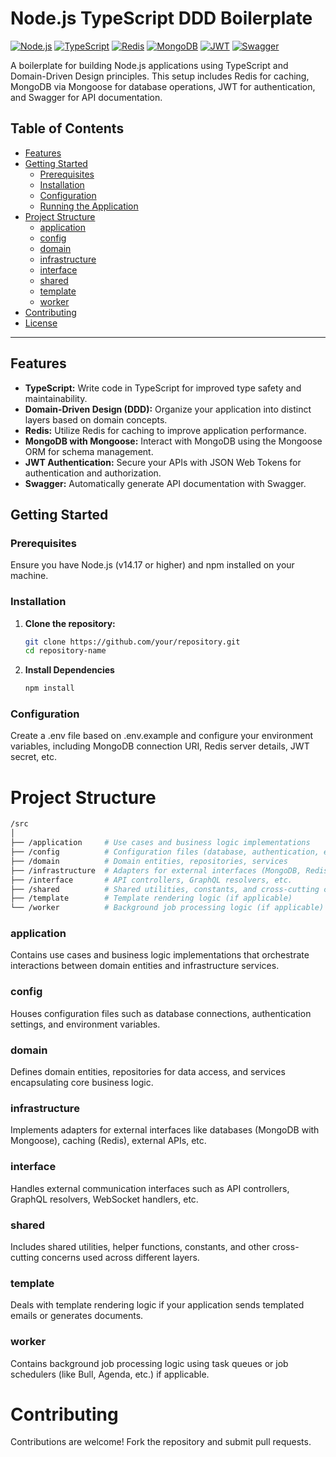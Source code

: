# Node.js TypeScript DDD Boilerplate

[![Node.js](https://img.shields.io/badge/Node.js-v14.17-green?logo=node.js)](https://nodejs.org/)
[![TypeScript](https://img.shields.io/badge/TypeScript-v4.5.2-blue?logo=typescript)](https://www.typescriptlang.org/)
[![Redis](https://img.shields.io/badge/Redis-v6.2-red?logo=redis)](https://redis.io/)
[![MongoDB](https://img.shields.io/badge/MongoDB-v4.4.10-brightgreen?logo=mongodb)](https://www.mongodb.com/)
[![JWT](https://img.shields.io/badge/JWT-v8.5.1-orange)](https://jwt.io/)
[![Swagger](https://img.shields.io/badge/Swagger-v4.0-purple?logo=swagger)](https://swagger.io/)

A boilerplate for building Node.js applications using TypeScript and Domain-Driven Design principles. This setup includes Redis for caching, MongoDB via Mongoose for database operations, JWT for authentication, and Swagger for API documentation.

## Table of Contents

- [Features](#features)
- [Getting Started](#getting-started)
  - [Prerequisites](#prerequisites)
  - [Installation](#installation)
  - [Configuration](#configuration)
  - [Running the Application](#running-the-application)
- [Project Structure](#project-structure)
  - [application](#application)
  - [config](#config)
  - [domain](#domain)
  - [infrastructure](#infrastructure)
  - [interface](#interface)
  - [shared](#shared)
  - [template](#template)
  - [worker](#worker)
- [Contributing](#contributing)
- [License](#license)

---

## Features

- **TypeScript:** Write code in TypeScript for improved type safety and maintainability.
- **Domain-Driven Design (DDD):** Organize your application into distinct layers based on domain concepts.
- **Redis:** Utilize Redis for caching to improve application performance.
- **MongoDB with Mongoose:** Interact with MongoDB using the Mongoose ORM for schema management.
- **JWT Authentication:** Secure your APIs with JSON Web Tokens for authentication and authorization.
- **Swagger:** Automatically generate API documentation with Swagger.

## Getting Started

### Prerequisites

Ensure you have Node.js (v14.17 or higher) and npm installed on your machine.

### Installation

1. **Clone the repository:**

   ```bash
   git clone https://github.com/your/repository.git
   cd repository-name
   ```
2. **Install Dependencies**
   ```bash
   npm install
   ```
### Configuration
  Create a .env file based on .env.example and configure your environment variables, including MongoDB connection URI, Redis server details, JWT secret, etc.

# Project Structure
  ```bash
  /src
  │
  ├── /application     # Use cases and business logic implementations
  ├── /config          # Configuration files (database, authentication, etc.)
  ├── /domain          # Domain entities, repositories, services
  ├── /infrastructure  # Adapters for external interfaces (MongoDB, Redis, etc.)
  ├── /interface       # API controllers, GraphQL resolvers, etc.
  ├── /shared          # Shared utilities, constants, and cross-cutting concerns
  ├── /template        # Template rendering logic (if applicable)
  └── /worker          # Background job processing logic (if applicable)
  ```
### application
Contains use cases and business logic implementations that orchestrate interactions between domain entities and infrastructure services.

### config
Houses configuration files such as database connections, authentication settings, and environment variables.

### domain
Defines domain entities, repositories for data access, and services encapsulating core business logic.

### infrastructure
Implements adapters for external interfaces like databases (MongoDB with Mongoose), caching (Redis), external APIs, etc.

### interface
Handles external communication interfaces such as API controllers, GraphQL resolvers, WebSocket handlers, etc.

### shared
Includes shared utilities, helper functions, constants, and other cross-cutting concerns used across different layers.

### template
Deals with template rendering logic if your application sends templated emails or generates documents.

### worker
Contains background job processing logic using task queues or job schedulers (like Bull, Agenda, etc.) if applicable.

# Contributing
Contributions are welcome! Fork the repository and submit pull requests.
